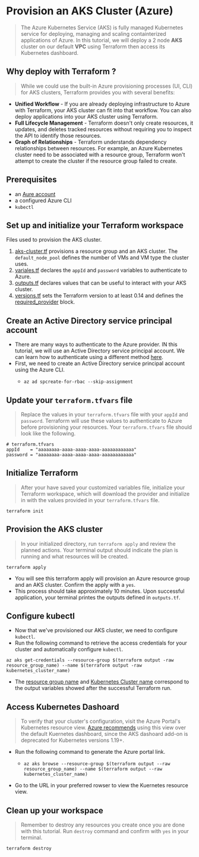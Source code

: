 # Provision an AKS Cluster (Azure)

> The Azure Kubernetes Service (AKS) is fully managed Kubernetes service for deploying, managing and scaling containterized applications of Azure.
> In this tutorial, we will deploy a 2 node **AKS** cluster on our default **VPC** using Terraform then access its Kubernetes dashboard.

## Why deploy with Terraform ?
> While we could use the built-in Azure provisioning processes (UI, CLI) for AKS clusters, Terraform provides you with several benefits:
- **Unified Workflow** - If you are already deploying infrastructure to Azure with Terraform, your AKS cluster can fit into that workflow. You can also deploy applications into your AKS cluster using Terraform.
- **Full Lifecycle Management** - Terraform doesn't only create resources, it updates, and deletes tracked resources without requiring you to inspect the API to identify those resources.
- **Graph of Relationships** - Terraform understands dependency relationships between resources. For example, an Azure Kubernetes cluster need to be associated with a resource group, Terraform won't attempt to create the cluster if the resource group failed to create.

## Prerequisites
- an [Aure account](https://portal.azure.com/#home)
- a configured Azure CLI
- `kubectl`

## Set up and initialize your Terraform workspace

Files used to provision the AKS cluster.
1. [aks-cluster.tf](./aks-cluster.tf) provisions a resource group and an AKS cluster. The `default_node_pool` defines the number of VMs and VM type the cluster uses.
2. [variales.tf](./variables.tf) declares the `appId` and `password` variables to authenticate to Azure.
3. [outputs.tf](./outputs.tf) declares values that can be useful to interact with your AKS cluster.
4. [versions.tf](./versions.tf) sets the Terraform version to at least 0.14 and defines the [required_provider](https://www.terraform.io/docs/language/providers/requirements.html#requiring-providers) block.

## Create an Active Directory service principal account
- There are many ways to authenticate to the Azure provider. IN this tutorial, we will use an Active Directory service principal account. We can learn how to authenticate using a different method [here](https://registry.terraform.io/providers/hashicorp/azurerm/latest/docs#authenticating-to-azure).
- First, we need to create an Active Directory service principal account using the Azure CLI.
  - ```
    az ad spcreate-for-rbac --skip-assignment
    ```

## Update your `terraform.tfvars` file
> Replace the values in your `terraform.tfvars` file with your `appId` and `password`. Terraform will use these values to authenticate to Azure before provisioning your resources. Your `terraform.tfvars` file should look like the following.
```
# terraform.tfvars
appId    = "aaaaaaaa-aaaa-aaaa-aaaa-aaaaaaaaaaaa"
password = "aaaaaaaa-aaaa-aaaa-aaaa-aaaaaaaaaaaa"
```    

## Initialize Terraform
> After your have saved your customized variables file, initialize your Terraform workspace, which will download the provider and initialize in with the values provided in your `terraform.tfvars` file.
```
terraform init
```

## Provision the AKS cluster
> In your initialized directory, run `terraform apply` and review the planned actions. Your terminal output should indicate the plan is running and what resources will be created.
```
terraform apply
```
- You will see this terraform apply will provision an Azure resource group and an AKS cluster. Confirm the apply with a `yes`.
- This process should take approximately 10 minutes. Upon successful application, your terminal printes the outputs defined in `outputs.tf`.

## Configure kubectl
- Now that we've provisioned our AKS cluster, we need to configure `kubectl`.
- Run the following command to retrieve the access credentials for your cluster and automatically configure `kubectl`.
```
az aks get-credentials --resource-group $(terraform output -raw resource_group_name) --name $(terraform output -raw kubernetes_cluster_name)
```
- The [resource group name](https://github.com/hashicorp/learn-terraform-provision-aks-cluster/blob/master/outputs.tf#L1) and [Kubernetes Cluster name](https://github.com/hashicorp/learn-terraform-provision-aks-cluster/blob/master/outputs.tf#L5) correspond to the output variables showed after the successful Terraform run.

## Access Kubernetes Dashoard
> To verify that your cluster's configuration, visit the Azure Portal's Kubernetes resource view. [Azure recommends](https://docs.microsoft.com/en-us/azure/aks/kubernetes-dashboard#start-the-kubernetes-dashboard) using this view over the default Kuernetes dashboard, since the AKS dashoard add-on is deprecated for Kubernetes versions 1.19+.
- Run the following command to generate the Azure portal link.
  - ```
    az aks browse --resource-group $(terraform output --raw resource_group_name) --name $(terraform output --raw kubernetes_cluster_name)
    ```
- Go to the URL in your preferred rowser to view the Kuernetes resource view.

## Clean up your workspace
> Remember to destroy any resources you create once you are done with this tutorial. Run `destroy` command and confirm with `yes` in your terminal.
```
terraform destroy
```